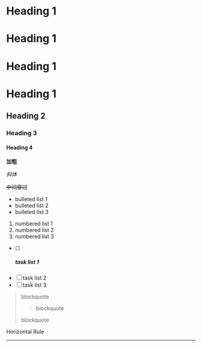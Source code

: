 # Heading 1

# Heading 1

# Heading 1

# Heading 1

## Heading 2

### Heading 3

#### Heading 4



**加粗**

_斜体_

~~中间穿过~~



* bulleted list 1
* bulleted list 2
* bulleted list 3

1. numbered list 1
2. numbered list 2
3. numbered list 3

* [ ] ##### task list 1
* [ ] task list 2
* [ ] task list 3

> blockquote
>
> > blockquote
>
> blockquote



Horizontal Rule

---






